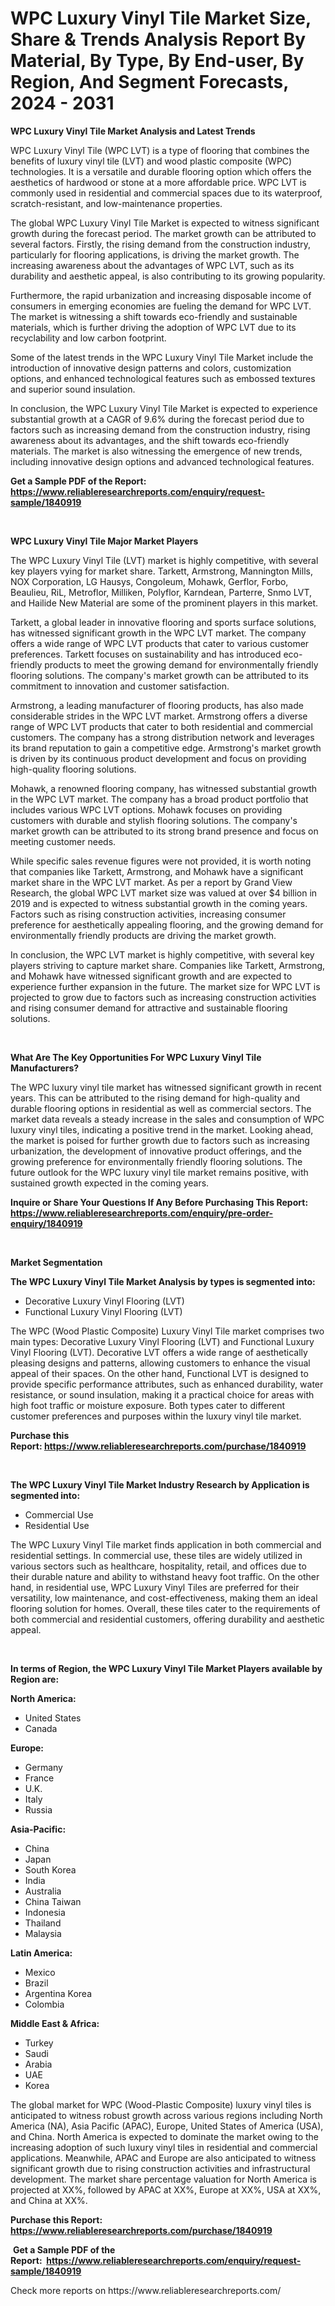 <p><h1>WPC Luxury Vinyl Tile Market Size, Share & Trends Analysis Report By Material, By Type, By End-user, By Region, And Segment Forecasts, 2024 - 2031</h1></p><p><strong>WPC Luxury Vinyl Tile Market Analysis and Latest Trends</strong></p>
<p><p>WPC Luxury Vinyl Tile (WPC LVT) is a type of flooring that combines the benefits of luxury vinyl tile (LVT) and wood plastic composite (WPC) technologies. It is a versatile and durable flooring option which offers the aesthetics of hardwood or stone at a more affordable price. WPC LVT is commonly used in residential and commercial spaces due to its waterproof, scratch-resistant, and low-maintenance properties.</p><p>The global WPC Luxury Vinyl Tile Market is expected to witness significant growth during the forecast period. The market growth can be attributed to several factors. Firstly, the rising demand from the construction industry, particularly for flooring applications, is driving the market growth. The increasing awareness about the advantages of WPC LVT, such as its durability and aesthetic appeal, is also contributing to its growing popularity.</p><p>Furthermore, the rapid urbanization and increasing disposable income of consumers in emerging economies are fueling the demand for WPC LVT. The market is witnessing a shift towards eco-friendly and sustainable materials, which is further driving the adoption of WPC LVT due to its recyclability and low carbon footprint.</p><p>Some of the latest trends in the WPC Luxury Vinyl Tile Market include the introduction of innovative design patterns and colors, customization options, and enhanced technological features such as embossed textures and superior sound insulation.</p><p>In conclusion, the WPC Luxury Vinyl Tile Market is expected to experience substantial growth at a CAGR of 9.6% during the forecast period due to factors such as increasing demand from the construction industry, rising awareness about its advantages, and the shift towards eco-friendly materials. The market is also witnessing the emergence of new trends, including innovative design options and advanced technological features.</p></p>
<p><strong>Get a Sample PDF of the Report:&nbsp; <a href="https://www.reliableresearchreports.com/enquiry/request-sample/1840919">https://www.reliableresearchreports.com/enquiry/request-sample/1840919</a></strong></p>
<p>&nbsp;</p>
<p><strong>WPC Luxury Vinyl Tile Major Market Players</strong></p>
<p><p>The WPC Luxury Vinyl Tile (LVT) market is highly competitive, with several key players vying for market share. Tarkett, Armstrong, Mannington Mills, NOX Corporation, LG Hausys, Congoleum, Mohawk, Gerflor, Forbo, Beaulieu, RiL, Metroflor, Milliken, Polyflor, Karndean, Parterre, Snmo LVT, and Hailide New Material are some of the prominent players in this market.</p><p>Tarkett, a global leader in innovative flooring and sports surface solutions, has witnessed significant growth in the WPC LVT market. The company offers a wide range of WPC LVT products that cater to various customer preferences. Tarkett focuses on sustainability and has introduced eco-friendly products to meet the growing demand for environmentally friendly flooring solutions. The company's market growth can be attributed to its commitment to innovation and customer satisfaction.</p><p>Armstrong, a leading manufacturer of flooring products, has also made considerable strides in the WPC LVT market. Armstrong offers a diverse range of WPC LVT products that cater to both residential and commercial customers. The company has a strong distribution network and leverages its brand reputation to gain a competitive edge. Armstrong's market growth is driven by its continuous product development and focus on providing high-quality flooring solutions.</p><p>Mohawk, a renowned flooring company, has witnessed substantial growth in the WPC LVT market. The company has a broad product portfolio that includes various WPC LVT options. Mohawk focuses on providing customers with durable and stylish flooring solutions. The company's market growth can be attributed to its strong brand presence and focus on meeting customer needs.</p><p>While specific sales revenue figures were not provided, it is worth noting that companies like Tarkett, Armstrong, and Mohawk have a significant market share in the WPC LVT market. As per a report by Grand View Research, the global WPC LVT market size was valued at over $4 billion in 2019 and is expected to witness substantial growth in the coming years. Factors such as rising construction activities, increasing consumer preference for aesthetically appealing flooring, and the growing demand for environmentally friendly products are driving the market growth.</p><p>In conclusion, the WPC LVT market is highly competitive, with several key players striving to capture market share. Companies like Tarkett, Armstrong, and Mohawk have witnessed significant growth and are expected to experience further expansion in the future. The market size for WPC LVT is projected to grow due to factors such as increasing construction activities and rising consumer demand for attractive and sustainable flooring solutions.</p></p>
<p>&nbsp;</p>
<p><strong>What Are The Key Opportunities For WPC Luxury Vinyl Tile Manufacturers?</strong></p>
<p><p>The WPC luxury vinyl tile market has witnessed significant growth in recent years. This can be attributed to the rising demand for high-quality and durable flooring options in residential as well as commercial sectors. The market data reveals a steady increase in the sales and consumption of WPC luxury vinyl tiles, indicating a positive trend in the market. Looking ahead, the market is poised for further growth due to factors such as increasing urbanization, the development of innovative product offerings, and the growing preference for environmentally friendly flooring solutions. The future outlook for the WPC luxury vinyl tile market remains positive, with sustained growth expected in the coming years.</p></p>
<p><strong>Inquire or Share Your Questions If Any Before Purchasing This Report: <a href="https://www.reliableresearchreports.com/enquiry/pre-order-enquiry/1840919">https://www.reliableresearchreports.com/enquiry/pre-order-enquiry/1840919</a></strong></p>
<p>&nbsp;</p>
<p><strong>Market Segmentation</strong></p>
<p><strong>The WPC Luxury Vinyl Tile Market Analysis by types is segmented into:</strong></p>
<p><ul><li>Decorative Luxury Vinyl Flooring (LVT)</li><li>Functional Luxury Vinyl Flooring (LVT)</li></ul></p>
<p><p>The WPC (Wood Plastic Composite) Luxury Vinyl Tile market comprises two main types: Decorative Luxury Vinyl Flooring (LVT) and Functional Luxury Vinyl Flooring (LVT). Decorative LVT offers a wide range of aesthetically pleasing designs and patterns, allowing customers to enhance the visual appeal of their spaces. On the other hand, Functional LVT is designed to provide specific performance attributes, such as enhanced durability, water resistance, or sound insulation, making it a practical choice for areas with high foot traffic or moisture exposure. Both types cater to different customer preferences and purposes within the luxury vinyl tile market.</p></p>
<p><strong>Purchase this Report:&nbsp;<a href="https://www.reliableresearchreports.com/purchase/1840919">https://www.reliableresearchreports.com/purchase/1840919</a></strong></p>
<p>&nbsp;</p>
<p><strong>The WPC Luxury Vinyl Tile Market Industry Research by Application is segmented into:</strong></p>
<p><ul><li>Commercial Use</li><li>Residential Use</li></ul></p>
<p><p>The WPC Luxury Vinyl Tile market finds application in both commercial and residential settings. In commercial use, these tiles are widely utilized in various sectors such as healthcare, hospitality, retail, and offices due to their durable nature and ability to withstand heavy foot traffic. On the other hand, in residential use, WPC Luxury Vinyl Tiles are preferred for their versatility, low maintenance, and cost-effectiveness, making them an ideal flooring solution for homes. Overall, these tiles cater to the requirements of both commercial and residential customers, offering durability and aesthetic appeal.</p></p>
<p>&nbsp;</p>
<p><strong>In terms of Region, the WPC Luxury Vinyl Tile Market Players available by Region are:</strong></p>
<p>
    <p> <strong> North America: </strong>
        <ul>
            <li>United States</li>
            <li>Canada</li>
        </ul>
        </p> 
    <p> <strong> Europe: </strong>
        <ul>
            <li>Germany</li>
            <li>France</li>
            <li>U.K.</li>
            <li>Italy</li>
            <li>Russia</li>
        </ul>
        </p> 
    <p> <strong> Asia-Pacific: </strong>
        <ul>
            <li>China</li>
            <li>Japan</li>
            <li>South Korea</li>
            <li>India</li>
            <li>Australia</li>
            <li>China Taiwan</li>
            <li>Indonesia</li>
            <li>Thailand</li>
            <li>Malaysia</li>
        </ul>
        </p> 
    <p> <strong> Latin America: </strong>
        <ul>
            <li>Mexico</li>
            <li>Brazil</li>
            <li>Argentina Korea</li>
            <li>Colombia</li>
        </ul>
        </p> 
    <p> <strong> Middle East & Africa: </strong>
        <ul>
            <li>Turkey</li>
            <li>Saudi</li>
            <li>Arabia</li>
            <li>UAE</li>
            <li>Korea</li>
        </ul>
    </p>
    </p>
<p><p>The global market for WPC (Wood-Plastic Composite) luxury vinyl tiles is anticipated to witness robust growth across various regions including North America (NA), Asia Pacific (APAC), Europe, United States of America (USA), and China. North America is expected to dominate the market owing to the increasing adoption of such luxury vinyl tiles in residential and commercial applications. Meanwhile, APAC and Europe are also anticipated to witness significant growth due to rising construction activities and infrastructural development. The market share percentage valuation for North America is projected at XX%, followed by APAC at XX%, Europe at XX%, USA at XX%, and China at XX%.</p></p>
<p><strong>Purchase this Report: <a href="https://www.reliableresearchreports.com/purchase/1840919">https://www.reliableresearchreports.com/purchase/1840919</a></strong></p>
<p>&nbsp;<strong>Get a Sample PDF of the Report:&nbsp;&nbsp;<a href="https://www.reliableresearchreports.com/enquiry/request-sample/1840919">https://www.reliableresearchreports.com/enquiry/request-sample/1840919</a></strong></p>
<p><strong></strong></p>
<p>Check more reports on https://www.reliableresearchreports.com/</p>